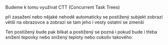 Budeme k tomu využívat CTT (Concurrent Task Trees)

při zasažení nebo nějaké nehodě automaticky se postižený subjekt zobrazí větší na obrazovce  a zobrazí se tam jeho i vesty ostatní se zmenší

Ten postižený bude pak blikat a postižený se pozná i pokud bude i třeba snížení tepovky nebo snížený teploty nebo cokoliv takového

